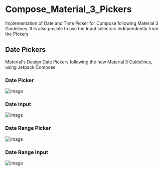 # Compose_Material_3_Pickers
Implementation of Date and Time Picker for Compose following Material 3 Guidelines. It is also posible to use the Input selectors independently from the Pickers

## Date Pickers
Material's Design Date Pickers following the new Material 3 Guidelines, using Jetpack Compose

### Date Picker
![image](https://user-images.githubusercontent.com/42007283/201744904-255478db-b0d0-4af6-b2b3-b5ed7559d7e1.png)

### Date Input
![image](https://user-images.githubusercontent.com/42007283/201745013-22968302-d13b-42f0-b5ab-bbe5efb9fef6.png)

### Date Range Picker
![image](https://user-images.githubusercontent.com/42007283/201745368-bea05692-5a74-4d89-8fef-c3ecedd34909.png)

### Date Range Input
![image](https://user-images.githubusercontent.com/42007283/201745449-36c7d913-493e-469f-aef7-970931cd9685.png)
